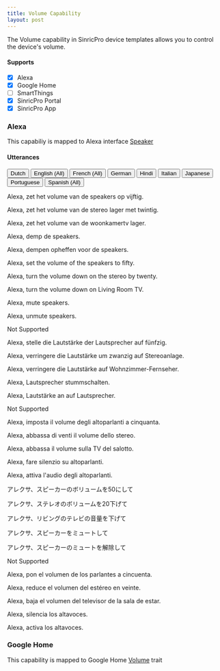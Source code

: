 ```yaml
---
title: Volume Capability
layout: post
---
```

 
The Volume capability in SinricPro device templates allows you to control the device's volume.

#### Supports
 - [x]  Alexa
 - [x]  Google Home
 - [ ]  SmartThings
 - [x]  SinricPro Portal
 - [x]  SinricPro App

### Alexa 

This capabiliy is mapped to Alexa interface [Speaker](https://developer.amazon.com/en-US/docs/alexa/device-apis/alexa-speaker.html)

#### Utterances

<!-- Alexa Language Tabs -->
<div class="tab">
  <button class="tablinks active" onclick="openLanguage(event, 'alexa-nl-NL')">Dutch</button>
  <button class="tablinks" onclick="openLanguage(event, 'alexa-en-US')">English (All)</button>
  <button class="tablinks" onclick="openLanguage(event, 'alexa-fr-FR')">French (All)</button>
  <button class="tablinks" onclick="openLanguage(event, 'alexa-de-DE')">German</button>  
  <button class="tablinks" onclick="openLanguage(event, 'alexa-hi-IN')">Hindi</button>
  <button class="tablinks" onclick="openLanguage(event, 'alexa-it-IT')">Italian</button>  
  <button class="tablinks" onclick="openLanguage(event, 'alexa-ja-JP')">Japanese</button>
  <button class="tablinks" onclick="openLanguage(event, 'alexa-pt-BR')">Portuguese</button>
  <button class="tablinks" onclick="openLanguage(event, 'alexa-es-ES')">Spanish (All)</button>
</div>

<div id="alexa-nl-NL" class="tabcontent" style="display: block;"> 
    <p>Alexa, zet het volume van de speakers op vijftig.</p>
    <p>Alexa, zet het volume van de stereo lager met twintig.</p>
    <p>Alexa, zet het volume van de woonkamertv lager.</p>
    <p>Alexa, demp de speakers.</p>
    <p>Alexa, dempen opheffen voor de speakers.</p>
</div>

<div id="alexa-en-US" class="tabcontent"> 
    <p>Alexa, set the volume of the speakers to fifty.</p>
    <p>Alexa, turn the volume down on the stereo by twenty.</p>
    <p>Alexa, turn the volume down on Living Room TV.</p>
    <p>Alexa, mute speakers.</p>
    <p>Alexa, unmute speakers.</p>
</div>

<div id="alexa-fr-FR" class="tabcontent"> 
    Not Supported
</div>

<div id="alexa-de-DE" class="tabcontent"> 
    <p>Alexa, stelle die Lautstärke der Lautsprecher auf fünfzig.</p>
    <p>Alexa, verringere die Lautstärke um zwanzig auf Stereoanlage.</p>
    <p>Alexa, verringere die Lautstärke auf Wohnzimmer-Fernseher.</p>
    <p>Alexa, Lautsprecher stummschalten.</p>
    <p>Alexa, Lautstärke an auf Lautsprecher.</p>
</div>
 
<div id="alexa-hi-IN" class="tabcontent"> 
 Not Supported
</div>

<div id="alexa-it-IT" class="tabcontent"> 
    <p>Alexa, imposta il volume degli altoparlanti a cinquanta.</p>
    <p>Alexa, abbassa di venti il ​​volume dello stereo.</p>
    <p>Alexa, abbassa il volume sulla TV del salotto.</p>
    <p>Alexa, fare silenzio su altoparlanti.</p>
    <p>Alexa, attiva l'audio degli altoparlanti.</p>
</div>

<div id="alexa-ja-JP" class="tabcontent"> 
    <p>アレクサ、スピーカーのボリュームを50にして</p>
    <p>アレクサ、ステレオのボリュームを20下げて</p>
    <p>アレクサ、リビングのテレビの音量を下げて</p>
    <p>アレクサ、スピーカーをミュートして</p>
    <p>アレクサ、スピーカーのミュートを解除して</p>
</div>

<div id="alexa-pt-BR" class="tabcontent"> 
    Not Supported
</div>

<div id="alexa-es-ES" class="tabcontent"> 
    <p>Alexa, pon el volumen de los parlantes a cincuenta.</p>
    <p>Alexa, reduce el volumen del estéreo en veinte.</p>
    <p>Alexa, baja el volumen del televisor de la sala de estar.</p>
    <p>Alexa, silencia los altavoces.</p>
    <p>Alexa, activa los altavoces.</p>
</div>

### Google Home

This capability is mapped to Google Home [Volume](https://developers.home.google.com/cloud-to-cloud/traits/volume) trait
